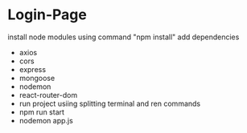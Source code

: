 # Login-Page

install node modules using command
"npm install"
add dependencies
- axios
- cors
- express
- mongoose
- nodemon
- react-router-dom
- run project usiing splitting terminal and ren commands
- npm run start
- nodemon app.js
